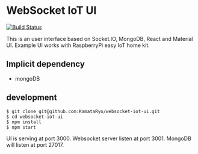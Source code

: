 # WebSocket IoT UI

[![Build Status](https://travis-ci.org/KamataRyo/websocket-iot-ui.svg?branch=master)](https://travis-ci.org/KamataRyo/websocket-iot-ui)

This is an user interface based on Socket.IO, MongoDB, React and Material UI.
Example UI works with RaspberryPi easy IoT home kit.

## Implicit dependency

- mongoDB

## development

```
$ git clone git@github.com:KamataRyo/websocket-iot-ui.git
$ cd websocket-iot-ui
$ npm install
$ npm start
```

UI is serving at port 3000.
Websocket server listen at port 3001.
MongoDB will listen at port 27017.
